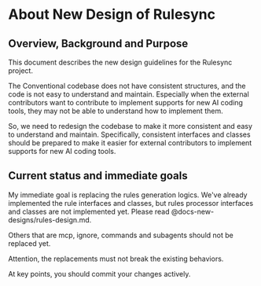 # About New Design of Rulesync

## Overview, Background and Purpose

This document describes the new design guidelines for the Rulesync project.

The Conventional codebase does not have consistent structures, and the code is not easy to understand and maintain. Especially when the external contributors want to contribute to implement supports for new AI coding tools, they may not be able to understand how to implement them.

So, we need to redesign the codebase to make it more consistent and easy to understand and maintain. Specifically, consistent interfaces and classes should be prepared to make it easier for external contributors to implement supports for new AI coding tools.

## Current status and immediate goals

My immediate goal is replacing the rules generation logics. We've already implemented the rule interfaces and classes, but rules processor interfaces and classes are not implemented yet. Please read @docs-new-designs/rules-design.md.

Others that are mcp, ignore, commands and subagents should not be replaced yet.

Attention, the replacements must not break the existing behaviors.

At key points, you should commit your changes actively.
